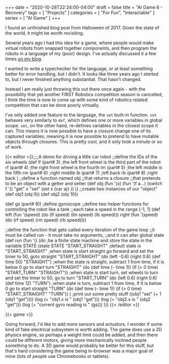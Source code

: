 +++
date = "2020-10-28T22:24:00-04:00"
draft = false
title = "AI Game 6 - Recovery"
tags = [ "Projects" ]
categories = [ "For Fun", "Interactable" ]
series = [ "AI Game" ]
+++

I found an unfinished blog post from Halloween of 2017. Given the state of the world, it might be worth revisiting.

<!--more-->

Several years ago I had this idea for a game, where people would
make virtual robots from snapped together components, and then program
the robots in a language of my (poor) design. I've actually discussed
it a few times [on my blog](https://johnwesthoff.com/series/ai-game/).

I wanted to write a typechecker for the language, or at least something better
for error handling, but I didn't. It looks like three years ago I _started_ to,
but I never finished anything substantial. That hasn't changed.

Instead I am really just throwing this out there once again -
with the possibility that yet another FIRST Robotics competition
season is cancelled, I think the time is now to come up with some kind
of robotics related competition that can be done poorly virtually.

I've only added one feature to the language, the `set` built-in function.
`set` behaves very similarly to `def`, which defines one or more variables
in global scope. `set`, on the other hand, re-defines variables in the
closest scope it can. This means it is now possible to have a closure
change one of its captured variables, meaning it is now possible to
pretend to have mutable objects through closures. This is pretty cool,
and it only took a minute or so of work.

{{< editor >}};;;;A demo for driving a little car robot
;;define the IDs of the six wheels
(def lf (part# 3) ;the left front wheel is the third part of the robot
     rf (part# 4) ;the right front wheel is the fourth
     lm (part# 5) ;the left middle is the fifth
     rm (part# 6) ;right middle
     lb (part# 7) ;left back
     rb (part# 8) ;right back
)
;;define a function named obj
;;that returns a closure
;;that pretends to be an object with a getter and setter
(def obj (fun '(x) 
    (fun '(f a...) (switch f '()
        "get" x
        "set" (set x (car a))
    ))
))
;;create two instances of our "object"
(def obj1 (obj 0))
(def obj2 (obj 10))

(def gs (part# 9)) ;define gyroscope
;;define two helper functions for controlling the robot like a tank
;;each take a speed in the range [-1, 1]
(def left  (fun '(speed) (do (lf speed) (lm speed) (lb speed)))
     right (fun '(speed) (do (rf speed) (rm speed) (rb speed))))

;;define the function that gets called every iteration of the game loop
;;it must be called run - it must take no arguments,
;;and it can alter global state
(def run (fun '() (do
  ;be a finite state machine and store the state in the variable STATE
  (state STATE "START_STRAIGHT" ;default state is "START_STRAIGHT"
   ;when state is start straight go forward and set the timer to 50, goto straight
   "START_STRAIGHT"  (do (left -0.6) (right 0.6) (def time 50) "STRAIGHT")
   ;when the state is straight, subtract 1 from time, if it is below 0 go to start turn
   "STRAIGHT"        (do (def time (- time 1)) (if (> 0 time) "START_TURN" "STRAIGHT"))
   ;when state is start turn, set wheels to turn and set the timer to 50, go to turn
   "START_TURN"      (do (left 0.6) (right 0.6) (def time 12) "TURN")
   ;when state is turn, subtract 1 from time, if it is below 0 go to start straight
   "TURN"            (do (def time (- time 1)) (if (> 0 time) "START_STRAIGHT" "TURN"))
  )
  ;print out some pretty stuff
  ((obj1 "set" (+ 1 (obj1 "get"))))
  (log (+ "obj1.x is " (obj1 "get")))
  (log (+ "obj2.x is " (obj2 "get")))
  (log (+ "current gyro reading is " (gs)))
)))
{{< /editor >}}

{{< game >}}

Going forward, I'd like to add more sensors and actuators. I wonder if
some kind of fake electrical subsystem is worth adding. The game does use
a 2D physics engine, so perhaps a weight limit could be added, and then
there could be different motors, giving more mechanically inclined people
something to do. A 3D game would probably be better for this stuff, but
that's hard considering the game being in-browser was a major goal of mine
(lots of people use Chromebooks or tablets).
